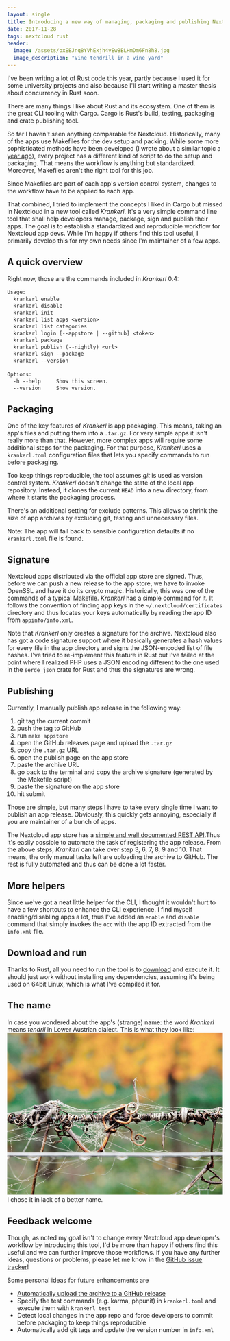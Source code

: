 ```yaml
---
layout: single
title: Introducing a new way of managing, packaging and publishing Nextcloud apps
date: 2017-11-28
tags: nextcloud rust
header:
  image: /assets/oxEEJnq8YVhExjh4vEwBBLHmDm6Fn8h8.jpg
  image_description: "Vine tendrill in a vine yard"
---
```


I've been writing a lot of Rust code this year, partly because I used it for some
university projects and also because I'll start writing a master thesis about
concurrency in Rust soon.

There are many things I like about Rust and its ecosystem. One of them is the
great CLI tooling with Cargo. Cargo is Rust's build, testing, packaging and
crate publishing tool.

So far I haven't seen anything comparable for Nextcloud. Historically, many of the
apps use Makefiles for the dev setup and packing. While some more sophisticated
methods have been developed (I wrote about a similar topic a
[year ago](/2016/11/29/sign-nextcloud-app.html)), every project has a different
kind of script to do the setup and packaging. That means the workflow is anything
but standardized. Moreover, Makefiles aren't the right tool for this job.

Since Makefiles are part of each app's version control system, changes to the
workflow have to be applied to each app.

That combined, I tried to implement the concepts I liked in Cargo but missed in
Nextcloud in a new tool called *Krankerl*. It's a very simple command line tool
that shall help developers manage, package, sign and publish their apps. The goal
is to establish a standardized and reproducible workflow for Nextcloud app devs.
While I'm happy if others find this tool useful, I primarily develop this for
my own needs since I'm maintainer of a few apps.

## A quick overview

Right now, those are the commands included in *Krankerl* 0.4:

```
Usage:
  krankerl enable
  krankerl disable
  krankerl init
  krankerl list apps <version>
  krankerl list categories
  krankerl login [--appstore | --github] <token>
  krankerl package
  krankerl publish (--nightly) <url>
  krankerl sign --package
  krankerl --version

Options:
  -h --help     Show this screen.
  --version     Show version.
```

## Packaging

One of the key features of *Krankerl* is app packaging. This means, taking an
app's files and putting them into a `.tar.gz`. For very simple apps it isn't really
more than that. However, more complex apps will require some additional steps for
the packaging. For that purpose, *Krankerl* uses a `krankerl.toml` configuration
files that lets you specify commands to run before packaging.

Too keep things reproducible, the tool assumes *git* is used as version control system.
*Krankerl* doesn't change the state of the local app repository. Instead, it clones
the current `HEAD` into a new directory, from where it starts the packaging process.

There's an additional setting for exclude patterns. This allows to shrink the size
of app archives by excluding git, testing and unnecessary files.

Note: The app will fall back to sensible configuration defaults if no `krankerl.toml`
file is found.

## Signature

Nextcloud apps distributed via the official app store are signed. Thus, before we
can push a new release to the app store, we have to invoke OpenSSL and have it
do its crypto magic. Historically, this was one of the commands of a typical
Makefile. *Krankerl* has a simple command for it. It follows the convention of
finding app keys in the `~/.nextcloud/certificates` directory and thus locates
your keys automatically by reading the app ID from `appinfo/info.xml`.

Note that *Krankerl* only creates a signature for the archive. Nextcloud also has
got a code signature support where it basically generates a hash values for every
file in the app directory and signs the JSON-encoded list of file hashes. I've
tried to re-implement this feature in Rust but I've failed at the point where
I realized PHP uses a JSON encoding different to the one used in the `serde_json`
crate for Rust and thus the signatures are wrong.

## Publishing

Currently, I manually publish app release in the following way:

1. git tag the current commit
2. push the tag to GitHub
3. run `make appstore`
4. open the GitHub releases page and upload the `.tar.gz`
5. copy the `.tar.gz` URL
6. open the publish page on the app store
7. paste the archive URL
8. go back to the terminal and copy the archive signature (generated by the Makefile script)
9. paste the signature on the app store
10. hit submit

Those are simple, but many steps I have to take every single time I want to
publish an app release. Obviously, this quickly gets annoying, especially if you
are maintainer of a bunch of apps.

The Nextcloud app store has a
[simple and well documented REST API](https://nextcloudappstore.readthedocs.io/en/latest/restapi.html).Thus it's
easily possible to automate the task of registering the app release. From the above steps,
*Krankerl* can take over step 3, 6, 7, 8, 9 and 10. That means, the only manual tasks left are
uploading the archive to GitHub. The rest is fully automated and thus can be done a lot faster.

## More helpers

Since we've got a neat little helper for the CLI, I thought it wouldn't hurt to have a few
shortcuts to enhance the CLI experience. I find myself enabling/disabling apps a lot, thus
I've added an `enable` and `disable` command that simply invokes the `occ` with the app ID
extracted from the `info.xml` file.

## Download and run

Thanks to Rust, all you need to run the tool is to
[download](https://github.com/ChristophWurst/krankerl/releases) and execute it. It should just
work without installing any dependencies, assuming it's being used on 64bit Linux, which is
what I've compiled it for.

## The name

In case you wondered about the app's (strange) name: the word *Krankerl* means
*tendril* in Lower Austrian dialect. This is what they look like:
![Krankerl (tendril)](/assets/20171128_kranker_nextcloud_app_mgmt/krankerl.png)
I chose it in lack of a better name.

## Feedback welcome

Though, as noted my goal isn't to change every Nextcloud app developer's workflow by
introducing this tool, I'd be more than happy if others find this useful and we can further
improve those workflows. If you have any further ideas, questions or problems, please let me
know in the [GitHub issue tracker](https://github.com/ChristophWurst/krankerl/issues)!

Some personal ideas for future enhancements are
* [Automatically upload the archive to a GitHub release](https://github.com/ChristophWurst/krankerl/issues/8)
* Specify the test commands (e.g. karma, phpunit) in `krankerl.toml` and execute
  them with `krankerl test`
* Detect local changes in the app repo and force developers to commit before
  packaging to keep things reproducible
* Automatically add git tags and update the version number in `info.xml`
